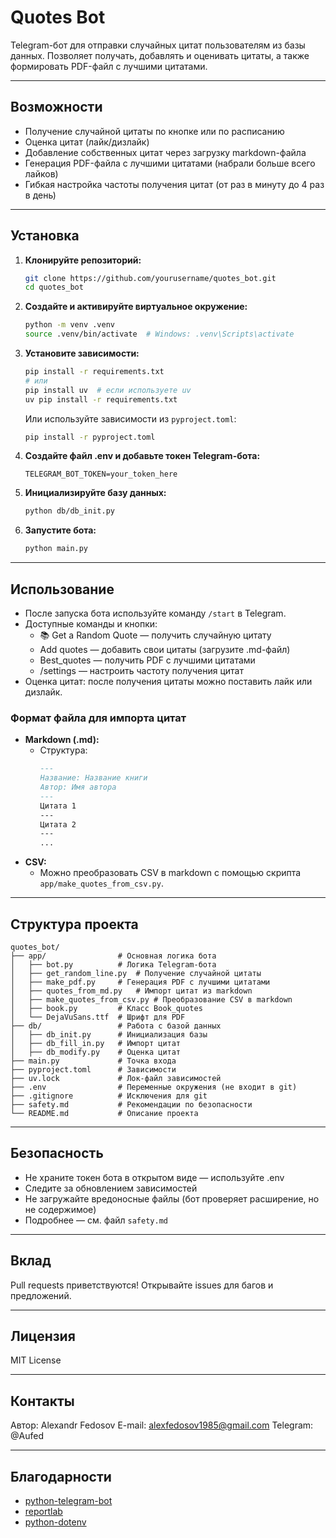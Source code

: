 # Quotes Bot

Telegram-бот для отправки случайных цитат пользователям из базы данных. 
Позволяет получать, добавлять и оценивать цитаты, а также формировать PDF-файл с лучшими цитатами.

---

## Возможности

- Получение случайной цитаты по кнопке или по расписанию
- Оценка цитат (лайк/дизлайк)
- Добавление собственных цитат через загрузку markdown-файла
- Генерация PDF-файла с лучшими цитатами (набрали больше всего лайков)
- Гибкая настройка частоты получения цитат (от раз в минуту до 4 раз в день)

---

## Установка

1. **Клонируйте репозиторий:**
   ```bash
   git clone https://github.com/yourusername/quotes_bot.git
   cd quotes_bot
   ```
2. **Создайте и активируйте виртуальное окружение:**
   ```bash
   python -m venv .venv
   source .venv/bin/activate  # Windows: .venv\Scripts\activate
   ```
3. **Установите зависимости:**
   ```bash
   pip install -r requirements.txt
   # или
   pip install uv  # если используете uv
   uv pip install -r requirements.txt
   ```
   Или используйте зависимости из `pyproject.toml`:
   ```bash
   pip install -r pyproject.toml
   ```
4. **Создайте файл .env и добавьте токен Telegram-бота:**
   ```env
   TELEGRAM_BOT_TOKEN=your_token_here
   ```
5. **Инициализируйте базу данных:**
   ```bash
   python db/db_init.py
   ```
6. **Запустите бота:**
   ```bash
   python main.py
   ```

---

## Использование

- После запуска бота используйте команду `/start` в Telegram.
- Доступные команды и кнопки:
  - 📚 Get a Random Quote — получить случайную цитату
  - Add quotes — добавить свои цитаты (загрузите .md-файл)
  - Best_quotes — получить PDF с лучшими цитатами
  - /settings — настроить частоту получения цитат
- Оценка цитат: после получения цитаты можно поставить лайк или дизлайк.

### Формат файла для импорта цитат

- **Markdown (.md):**
  - Структура:
    ```md
    ---
    Название: Название книги
    Автор: Имя автора
    ---
    Цитата 1
    ---
    Цитата 2
    ---
    ...
    ```
- **CSV:**
  - Можно преобразовать CSV в markdown с помощью скрипта `app/make_quotes_from_csv.py`.

---

## Структура проекта

```
quotes_bot/
├── app/                # Основная логика бота
│   ├── bot.py          # Логика Telegram-бота
│   ├── get_random_line.py  # Получение случайной цитаты
│   ├── make_pdf.py     # Генерация PDF с лучшими цитатами
│   ├── quotes_from_md.py   # Импорт цитат из markdown
│   ├── make_quotes_from_csv.py # Преобразование CSV в markdown
│   ├── book.py         # Класс Book_quotes
│   └── DejaVuSans.ttf  # Шрифт для PDF
├── db/                 # Работа с базой данных
│   ├── db_init.py      # Инициализация базы
│   ├── db_fill_in.py   # Импорт цитат
│   ├── db_modify.py    # Оценка цитат
├── main.py             # Точка входа
├── pyproject.toml      # Зависимости
├── uv.lock             # Лок-файл зависимостей
├── .env                # Переменные окружения (не входит в git)
├── .gitignore          # Исключения для git
├── safety.md           # Рекомендации по безопасности
└── README.md           # Описание проекта
```

---

## Безопасность

- Не храните токен бота в открытом виде — используйте .env
- Следите за обновлением зависимостей
- Не загружайте вредоносные файлы (бот проверяет расширение, но не содержимое)
- Подробнее — см. файл `safety.md`

---

## Вклад

Pull requests приветствуются! Открывайте issues для багов и предложений.

---

## Лицензия

MIT License

---

## Контакты

Автор: Alexandr Fedosov
E-mail: alexfedosov1985@gmail.com
Telegram: @Aufed

---

## Благодарности

- [python-telegram-bot](https://python-telegram-bot.org/)
- [reportlab](https://www.reportlab.com/)
- [python-dotenv](https://github.com/theskumar/python-dotenv)

